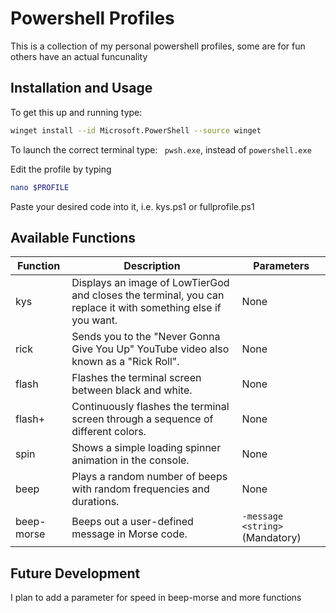 # Powershell Profiles
This is a collection of my personal powershell profiles, some are for fun others have an actual funcunality
## Installation and Usage
To get this up and running type:
```bash
winget install --id Microsoft.PowerShell --source winget
```
To launch the correct terminal type: ```
pwsh.exe```, instead of ```powershell.exe```

Edit the profile by typing
```bash
nano $PROFILE
```

Paste your desired code into it, i.e. kys.ps1 or fullprofile.ps1

## Available Functions


| Function   | Description                                                                          | Parameters                                  |
|------------|--------------------------------------------------------------------------------------|---------------------------------------------|
| kys        | Displays an image of LowTierGod and closes the terminal, you can replace it with something else if you want.                             | None                                        |
| rick       | Sends you to the "Never Gonna Give You Up" YouTube video also known as a "Rick Roll".            | None                                        |
| flash      | Flashes the terminal screen between black and white.                                   | None                                        |
| flash+     | Continuously flashes the terminal screen through a sequence of different colors.       | None                                        |
| spin       | Shows a simple loading spinner animation in the console.                               | None                                        |
| beep       | Plays a random number of beeps with random frequencies and durations.                  | None                                        |
| beep-morse | Beeps out a user-defined message in Morse code.                                      | `-message <string>` (Mandatory)             |


## Future Development
I plan to add a parameter for speed in beep-morse and more functions